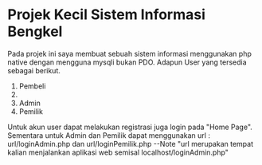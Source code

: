 <h1>Projek Kecil Sistem Informasi Bengkel</h1>
Pada projek ini saya membuat sebuah sistem informasi menggunakan php native dengan mengguna mysqli bukan PDO. Adapun User yang tersedia sebagai berikut.
<ol>
  <li>Pembeli<li>
  <li>Admin</li>
  <li>Pemilik</li>
</ol>

Untuk akun user dapat melakukan registrasi juga login pada "Home Page". Sementara untuk Admin dan Pemilik dapat menggunakan url : url/loginAdmin.php dan url/loginPemilik.php 
--Note "url merupakan tempat kalian menjalankan aplikasi web semisal localhost/loginAdmin.php"
